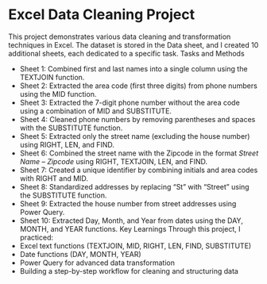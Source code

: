 # Excel Data Cleaning Project
This project demonstrates various data cleaning and transformation techniques in Excel.
The dataset is stored in the Data sheet, and I created 10 additional sheets, each dedicated to a specific task.
Tasks and Methods
* Sheet 1: Combined first and last names into a single column using the TEXTJOIN function.
* Sheet 2: Extracted the area code (first three digits) from phone numbers using the MID function.
* Sheet 3: Extracted the 7-digit phone number without the area code using a combination of MID and SUBSTITUTE.
* Sheet 4: Cleaned phone numbers by removing parentheses and spaces with the SUBSTITUTE function.
* Sheet 5: Extracted only the street name (excluding the house number) using RIGHT, LEN, and FIND.
* Sheet 6: Combined the street name with the Zipcode in the format *Street Name – Zipcode* using RIGHT, TEXTJOIN, LEN, and FIND.
* Sheet 7: Created a unique identifier by combining initials and area codes with RIGHT and MID.
* Sheet 8: Standardized addresses by replacing “St” with “Street” using the SUBSTITUTE function.
* Sheet 9: Extracted the house number from street addresses using Power Query.
* Sheet 10: Extracted Day, Month, and Year from dates using the DAY, MONTH, and YEAR functions.
Key Learnings
Through this project, I practiced:
* Excel text functions (TEXTJOIN, MID, RIGHT, LEN, FIND, SUBSTITUTE)
* Date functions (DAY, MONTH, YEAR)
* Power Query for advanced data transformation
* Building a step-by-step workflow for cleaning and structuring data
